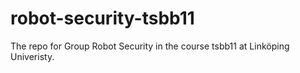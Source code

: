 robot-security-tsbb11
=====================

The repo for Group Robot Security in the course tsbb11 at Linköping Univeristy.
